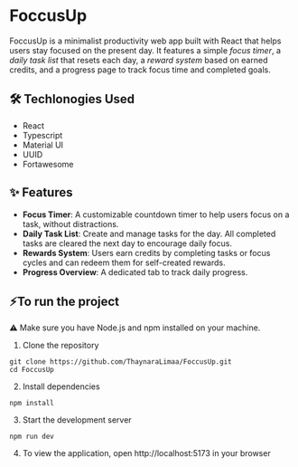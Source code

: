 # FoccusUp 
FoccusUp is a minimalist productivity web app built with React that helps users stay focused on the present day. It features a simple *focus timer*, a *daily task list* that resets each day, a *reward system* based on earned credits, and a progress page to track focus time and completed goals.

## 🛠️ Techlonogies Used 
- React 
- Typescript 
- Material UI
- UUID
- Fortawesome

## ✨ Features
- **Focus Timer**: A customizable countdown timer to help users focus on a task, without distractions.
- **Daily Task List**: Create and manage tasks for the day. All completed tasks are cleared the next day to encourage daily focus.
- **Rewards System**: Users earn credits by completing tasks or focus cycles and can redeem them for self-created rewards.
- **Progress Overview**: A dedicated tab to track daily progress. 


## ⚡To run the project
⚠️ Make sure you have Node.js and npm installed on your machine.

1. Clone the repository 
```
git clone https://github.com/ThaynaraLimaa/FoccusUp.git
cd FoccusUp
```

2. Install dependencies 
```
npm install
```

3. Start the development server 
```
npm run dev

```

4. To view the application, open http://localhost:5173 in your browser

